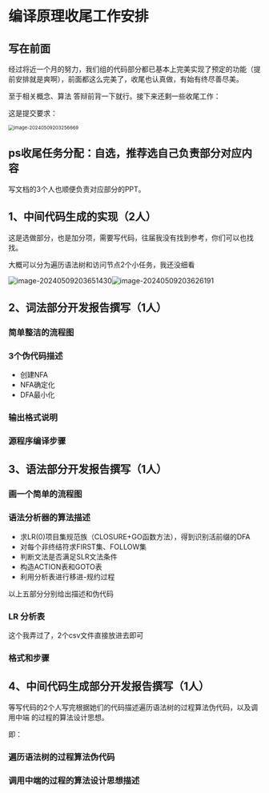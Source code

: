 # 编译原理收尾工作安排

## 写在前面

经过将近一个月的努力，我们组的代码部分都已基本上完美实现了预定的功能（提前安排就是爽啊），前面都这么完美了，收尾也认真做，有始有终尽善尽美。

至于相关概念、算法   答辩前背一下就行。接下来还剩一些收尾工作：

这是提交要求：

<img src="C:\Users\Administrator\AppData\Roaming\Typora\typora-user-images\image-20240509203256669.png" alt="image-20240509203256669" style="zoom:67%;" />

## ps收尾任务分配：自选，推荐选自己负责部分对应内容

写文档的3个人也顺便负责对应部分的PPT。

## 1、中间代码生成的实现（2人）

这是选做部分，也是加分项，需要写代码，往届我没有找到参考，你们可以也找找。

大概可以分为遍历语法树和访问节点2个小任务，我还没细看

![image-20240509203651430](C:\Users\Administrator\AppData\Roaming\Typora\typora-user-images\image-20240509203651430.png)![image-20240509203626191](C:\Users\Administrator\AppData\Roaming\Typora\typora-user-images\image-20240509203626191.png)

## 2、词法部分开发报告撰写（1人）

### 简单整洁的流程图

### 3个伪代码描述

- 创建NFA
- NFA确定化
- DFA最小化

### 输出格式说明

### 源程序编译步骤

## 3、语法部分开发报告撰写（1人）

### 画一个简单的流程图

### 语法分析器的算法描述

- 求LR(0)项目集规范族（CLOSURE+GO函数方法），得到识别活前缀的DFA
- 对每个非终结符求FIRST集、FOLLOW集
- 判断文法是否满足SLR文法条件
- 构造ACTION表和GOTO表
- 利用分析表进行移进-规约过程

以上五部分分别给出描述和伪代码

### LR 分析表

这个我弄过了，2个csv文件直接放进去即可

### 格式和步骤

## 4、中间代码生成部分开发报告撰写（1人）

等写代码的2个人写完根据她们的代码描述遍历语法树的过程算法伪代码，以及调⽤中端 的过程的算法设计思想。

即：

### 遍历语法树的过程算法伪代码

### 调用中端的过程的算法设计思想描述





